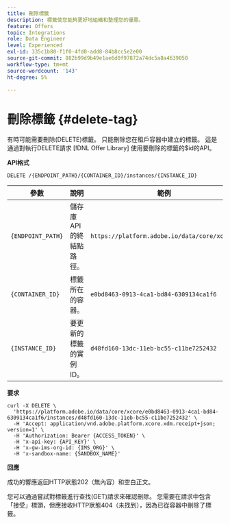 ```yaml
---
title: 刪除標籤
description: 標籤使您能夠更好地組織和整理您的優惠。
feature: Offers
topic: Integrations
role: Data Engineer
level: Experienced
exl-id: 335c1b80-f1f0-4fd0-add8-84b8cc5e2e00
source-git-commit: 882b99d9b49e1ae6d0f97872a74dc5a8a4639050
workflow-type: tm+mt
source-wordcount: '143'
ht-degree: 5%

---
```


# 刪除標籤 {#delete-tag}

有時可能需要刪除(DELETE)標籤。 只能刪除您在租戶容器中建立的標籤。 這是通過對執行DELETE請求 [!DNL Offer Library] 使用要刪除的標籤的$id的API。

**API格式**

```http
DELETE /{ENDPOINT_PATH}/{CONTAINER_ID}/instances/{INSTANCE_ID}
```

| 參數 | 說明 | 範例 |
| --------- | ----------- | ------- |
| `{ENDPOINT_PATH}` | 儲存庫API的終結點路徑。 | `https://platform.adobe.io/data/core/xcore/` |
| `{CONTAINER_ID}` | 標籤所在的容器。 | `e0bd8463-0913-4ca1-bd84-6309134ca1f6` |
| `{INSTANCE_ID}` | 要更新的標籤的實例ID。 | `d48fd160-13dc-11eb-bc55-c11be7252432` |

**要求**

```shell
curl -X DELETE \
  'https://platform.adobe.io/data/core/xcore/e0bd8463-0913-4ca1-bd84-6309134ca1f6/instances/d48fd160-13dc-11eb-bc55-c11be7252432' \
  -H 'Accept: application/vnd.adobe.platform.xcore.xdm.receipt+json; version=1' \
  -H 'Authorization: Bearer {ACCESS_TOKEN}' \
  -H 'x-api-key: {API_KEY}' \
  -H 'x-gw-ims-org-id: {IMS_ORG}' \
  -H 'x-sandbox-name: {SANDBOX_NAME}'
```

**回應**

成功的響應返回HTTP狀態202（無內容）和空白正文。

您可以通過嘗試對標籤進行查找(GET)請求來確認刪除。 您需要在請求中包含「接受」標頭，但應接收HTTP狀態404（未找到），因為已從容器中刪除了標籤。
